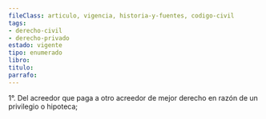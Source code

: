 ```yaml
---
fileClass: articulo, vigencia, historia-y-fuentes, codigo-civil
tags:
- derecho-civil
- derecho-privado
estado: vigente
tipo: enumerado
libro:
titulo:
parrafo:
---
```

1°. Del acreedor que paga a otro acreedor de mejor derecho en razón de un privilegio o hipoteca;